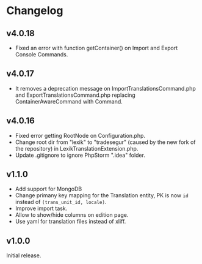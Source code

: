 Changelog
=========

v4.0.18
------
* Fixed an error with function getContainer() on Import and Export Console Commands.

v4.0.17
------
* It removes a deprecation message on ImportTranslationsCommand.php and ExportTranslationsCommand.php replacing ContainerAwareCommand with Command.

v4.0.16
------
* Fixed error getting RootNode on Configuration.php.
* Change root dir from "lexik" to "tradesegur" (caused by the new fork of the repository) in LexikTranslationExtension.php.
* Update .gitignore to ignore PhpStorm ".idea" folder.

v1.1.0
------

* Add support for MongoDB
* Change primany key mapping for the Translation entity, PK is now `id` instead of `(trans_unit_id, locale)`.
* Improve import task.
* Allow to show/hide columns on edition page.
* Use yaml for translation files instead of xliff.

v1.0.0
------

Initial release.